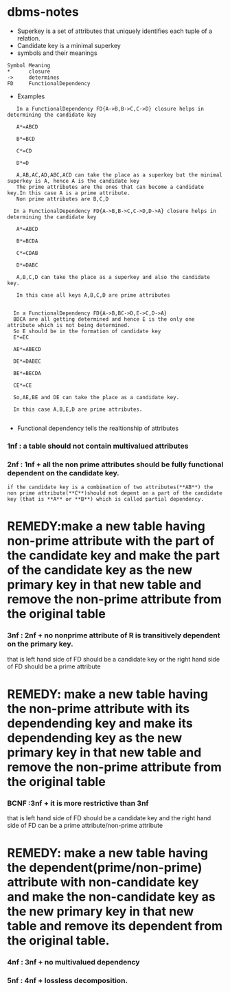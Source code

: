 # dbms-notes
- Superkey is a set of attributes that uniquely identifies each tuple of a relation.
- Candidate key is a minimal superkey
- symbols and their meanings
```
Symbol Meaning
*      closure
->     determines
FD     FunctionalDependency

```
- Examples
``` 
   In a FunctionalDependency FD{A->B,B->C,C->D} closure helps in determining the candidate key 

   A*=ABCD
 
   B*=BCD
 
   C*=CD
 
   D*=D
 
   A,AB,AC,AD,ABC,ACD can take the place as a superkey but the minimal superkey is A, hence A is the candidate key 
   The prime attributes are the ones that can become a candidate key.In this case A is a prime attribute.
   Non prime attributes are B,C,D
  ```
 ```
   In a FunctionalDependency FD{A->B,B->C,C->D,D->A} closure helps in determining the candidate key 

    A*=ABCD
 
    B*=BCDA
  
    C*=CDAB
 
    D*=DABC
 
    A,B,C,D can take the place as a superkey and also the candidate key.
    
    In this case all keys A,B,C,D are prime attributes
   
```
 ```
   In a FunctionalDependency FD{A->B,BC->D,E->C,D->A} 
   BDCA are all getting determined and hence E is the only one attribute which is not being determined.
   So E should be in the formation of candidate key
   E*=EC
   
   AE*=ABECD
   
   DE*=DABEC
   
   BE*=BECDA
   
   CE*=CE
   
   So,AE,BE and DE can take the place as a candidate key.
    
   In this case A,B,E,D are prime attributes.
   
```
- Functional dependency tells the realtionship of attributes
### 1nf : a table should not contain multivalued attributes
### 2nf : 1nf + all the non prime attributes should be fully functional dependent on the candidate key.
```
if the candidate key is a combination of two attributes(**AB**) the non prime attribute(**C**)should not depent on a part of the candidate key (that is **A** or **B**) which is called partial dependency.
```
# REMEDY:make a new table having non-prime attribute with the part of the candidate key and make the part of the candidate key as the new primary key in that new table and remove the non-prime attribute from the original table

### 3nf : 2nf + no nonprime attribute of R is transitively dependent on the primary key.

that is left hand side of FD should be a candidate key or the right hand side of FD should be a prime attribute

# REMEDY: make a new table having the non-prime attribute with its dependending key and make its dependending key as the new primary key in that new table and remove the non-prime attribute from the original table

### BCNF :3nf + it is more restrictive than 3nf 

that is left hand side of FD should be a candidate key and the right hand side of FD can be a prime attribute/non-prime attribute

# REMEDY: make a new table having the dependent(prime/non-prime) attribute with non-candidate key and make the non-candidate key as the new primary key in that new table and remove its dependent from the original table.

### 4nf : 3nf + no multivalued dependency


### 5nf : 4nf + lossless decomposition.
